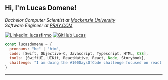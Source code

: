 <h2> Hi, I'm Lucas Domene!</h2> 

<p><em>Bachelor Computer Scientist at <a href="https://www.mackenzie.br/">Mackenzie University</a></br>Software Engineer at <a href="https://www.pray.com">PRAY.COM</a>
</em></p>

[![Linkedin: lucasfirmo](https://img.shields.io/badge/-lucasfirmo-blue?style=flat-square&logo=Linkedin&logoColor=white&link=https://www.linkedin.com/in/lucasfirmo/)](https://www.linkedin.com/in/lucasfirmo/)
[![GitHub Lucas](https://img.shields.io/github/followers/lucasdomene?label=follow&style=social)](https://github.com/lucasdomene)

```javascript
const lucasdomene = {
  pronouns: "he" | "him",
  code: [Swift, Objective-C, Javascript, Typescript, HTML, CSS],
  tools: [SwiftUI, UIKit, ReactNative, React, Node, Storybook],
  challenge: "I am doing the #100DaysOfCode challenge focused on react and typescript"
}
```

---

